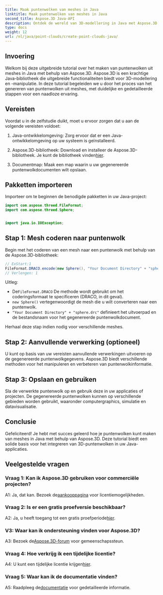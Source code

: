```yaml
---
title: Maak puntenwolken van meshes in Java
linktitle: Maak puntenwolken van meshes in Java
second_title: Aspose.3D Java-API
description: Ontdek de wereld van 3D-modellering in Java met Aspose.3D. Leer moeiteloos puntenwolken maken uit meshes.
type: docs
weight: 12
url: /nl/java/point-clouds/create-point-clouds-java/
---
```

## Invoering

Welkom bij deze uitgebreide tutorial over het maken van puntenwolken uit meshes in Java met behulp van Aspose.3D. Aspose.3D is een krachtige Java-bibliotheek die uitgebreide functionaliteiten biedt voor 3D-modellering en -manipulatie. In deze tutorial begeleiden we u door het proces van het genereren van puntenwolken uit meshes, met duidelijke en gedetailleerde stappen voor een naadloze ervaring.

## Vereisten

Voordat u in de zelfstudie duikt, moet u ervoor zorgen dat u aan de volgende vereisten voldoet:

1. Java-ontwikkelomgeving: Zorg ervoor dat er een Java-ontwikkelomgeving op uw systeem is geïnstalleerd.

2.  Aspose.3D-bibliotheek: Download en installeer de Aspose.3D-bibliotheek. Je kunt de bibliotheek vinden[hier](https://releases.aspose.com/3d/java/).

3. Documentmap: Maak een map waarin u uw gegenereerde puntenwolkdocumenten wilt opslaan.

## Pakketten importeren

Importeer om te beginnen de benodigde pakketten in uw Java-project:

```java
import com.aspose.threed.FileFormat;
import com.aspose.threed.Sphere;


import java.io.IOException;
```

## Stap 1: Mesh coderen naar puntenwolk

Begin met het coderen van een mesh naar een puntenwolk met behulp van de Aspose.3D-bibliotheek:

```java
// ExStart:1
FileFormat.DRACO.encode(new Sphere(), "Your Document Directory" + "sphere.drc");
// Verlengen: 1
```

Uitleg:
-  De`FileFormat.DRACO` De methode wordt gebruikt om het coderingsformaat te specificeren (DRACO, in dit geval).
- `new Sphere()` vertegenwoordigt de mesh die u wilt converteren naar een puntenwolk.
- `"Your Document Directory" + "sphere.drc"` definieert het uitvoerpad en de bestandsnaam voor het gegenereerde puntenwolkdocument.

Herhaal deze stap indien nodig voor verschillende meshes.

## Stap 2: Aanvullende verwerking (optioneel)

U kunt op basis van uw vereisten aanvullende verwerkingen uitvoeren op de gegenereerde puntenwolkgegevens. Aspose.3D biedt verschillende methoden voor het manipuleren en verbeteren van puntenwolkinformatie.

## Stap 3: Opslaan en gebruiken

Sla de verwerkte puntenwolk op en gebruik deze in uw applicaties of projecten. De gegenereerde puntenwolken kunnen op verschillende gebieden worden gebruikt, waaronder computergraphics, simulatie en datavisualisatie.

## Conclusie

Gefeliciteerd! Je hebt met succes geleerd hoe je puntenwolken kunt maken van meshes in Java met behulp van Aspose.3D. Deze tutorial biedt een solide basis voor het integreren van 3D-puntenwolken in uw Java-applicaties.

## Veelgestelde vragen

### Vraag 1: Kan ik Aspose.3D gebruiken voor commerciële projecten?

 A1: Ja, dat kan. Bezoek de[aankooppagina](https://purchase.aspose.com/buy) voor licentiemogelijkheden.

### Vraag 2: Is er een gratis proefversie beschikbaar?

 A2: Ja, u heeft toegang tot een gratis proefperiode[hier](https://releases.aspose.com/).

### V3: Waar kan ik ondersteuning vinden voor Aspose.3D?

 A3: Bezoek de[Aspose.3D-forum](https://forum.aspose.com/c/3d/18) voor gemeenschapssteun.

### Vraag 4: Hoe verkrijg ik een tijdelijke licentie?

 A4: U kunt een tijdelijke licentie krijgen[hier](https://purchase.aspose.com/temporary-license/).

### Vraag 5: Waar kan ik de documentatie vinden?

 A5: Raadpleeg de[documentatie](https://reference.aspose.com/3d/java/) voor gedetailleerde informatie.